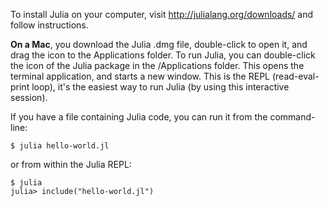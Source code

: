 To install Julia on your computer, visit http://julialang.org/downloads/ and follow instructions. 

**On a Mac**, you download the Julia .dmg file, double-click to open it, and drag the icon to the Applications folder.
To run Julia, you can double-click the icon of the Julia package in the /Applications folder. This opens the terminal application, and starts a new window. This is the REPL (read-eval-print loop), it's the easiest way to run Julia (by using this interactive session).

If you have a file containing Julia code, you can run it from the command-line: 
```
$ julia hello-world.jl
```

or from within the Julia REPL: 
```
$ julia
julia> include("hello-world.jl")
```
